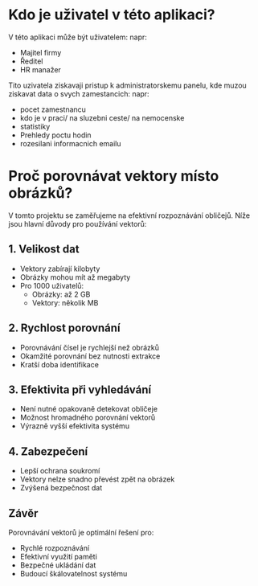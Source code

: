 # Kdo je uživatel v této aplikaci?

V této aplikaci může být uživatelem:
napr:
* Majitel firmy
* Ředitel
* HR manažer

Tito uzivatela ziskavaji pristup k administratorskemu panelu, kde muzou ziskavat data o svych zamestancich:
napr:
* pocet zamestnancu
* kdo je v praci/ na sluzebni ceste/ na nemocenske
* statistiky
* Prehledy poctu hodin 
* rozesilani informacnich emailu

# Proč porovnávat vektory místo obrázků?

V tomto projektu se zaměřujeme na efektivní rozpoznávání obličejů. Níže jsou hlavní důvody pro používání vektorů:

## 1. Velikost dat
* Vektory zabírají kilobyty
* Obrázky mohou mít až megabyty
* Pro 1000 uživatelů:
    * Obrázky: až 2 GB
    * Vektory: několik MB

## 2. Rychlost porovnání
* Porovnávání čísel je rychlejší než obrázků
* Okamžité porovnání bez nutnosti extrakce
* Kratší doba identifikace

## 3. Efektivita při vyhledávání
* Není nutné opakovaně detekovat obličeje
* Možnost hromadného porovnání vektorů
* Výrazně vyšší efektivita systému

## 4. Zabezpečení
* Lepší ochrana soukromí
* Vektory nelze snadno převést zpět na obrázek
* Zvýšená bezpečnost dat

## Závěr
Porovnávání vektorů je optimální řešení pro:
* Rychlé rozpoznávání
* Efektivní využití paměti
* Bezpečné ukládání dat
* Budoucí škálovatelnost systému
